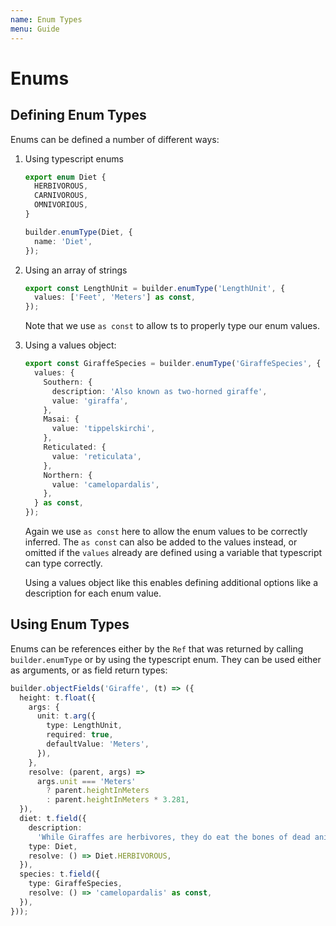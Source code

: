 ```yaml
---
name: Enum Types
menu: Guide
---
```


# Enums

## Defining Enum Types

Enums can be defined a number of different ways:

1. Using typescript enums

   ```typescript
   export enum Diet {
     HERBIVOROUS,
     CARNIVOROUS,
     OMNIVORIOUS,
   }

   builder.enumType(Diet, {
     name: 'Diet',
   });
   ```

1. Using an array of strings

   ```typescript
   export const LengthUnit = builder.enumType('LengthUnit', {
     values: ['Feet', 'Meters'] as const,
   });
   ```

   Note that we use `as const` to allow ts to properly type our enum values.

1. Using a values object:

   ```typescript
   export const GiraffeSpecies = builder.enumType('GiraffeSpecies', {
     values: {
       Southern: {
         description: 'Also known as two-horned giraffe',
         value: 'giraffa',
       },
       Masai: {
         value: 'tippelskirchi',
       },
       Reticulated: {
         value: 'reticulata',
       },
       Northern: {
         value: 'camelopardalis',
       },
     } as const,
   });
   ```

   Again we use `as const` here to allow the enum values to be correctly inferred.
   The `as const` can also be added to the values instead, or omitted if the `values` already are defined using a variable that typescript can type correctly.

   Using a values object like this enables defining additional options like a description for each enum value.

## Using Enum Types

Enums can be references either by the `Ref` that was returned by calling `builder.enumType` or by using the typescript enum. They can be used either as arguments, or as field return types:

```typescript
builder.objectFields('Giraffe', (t) => ({
  height: t.float({
    args: {
      unit: t.arg({
        type: LengthUnit,
        required: true,
        defaultValue: 'Meters',
      }),
    },
    resolve: (parent, args) =>
      args.unit === 'Meters'
        ? parent.heightInMeters
        : parent.heightInMeters * 3.281,
  }),
  diet: t.field({
    description:
      'While Giraffes are herbivores, they do eat the bones of dead animals to get extra calcium',
    type: Diet,
    resolve: () => Diet.HERBIVOROUS,
  }),
  species: t.field({
    type: GiraffeSpecies,
    resolve: () => 'camelopardalis' as const,
  }),
}));
```
